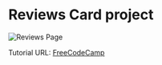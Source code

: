 # Reviews Card project

![Reviews Page](https://user-images.githubusercontent.com/40532644/135726641-edcb1892-b91d-4de6-93b7-8baf37c70766.png)


Tutorial URL: <a href="https://www.freecodecamp.org/news/javascript-projects-for-beginners/#how-to-create-a-review-carousel" target="_blank">FreeCodeCamp</a>
